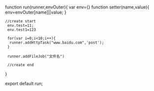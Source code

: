 
function run(runner,envOuter){
    var env={}
    function setter(name,value){
        env=envOuter[name]||value;
    }


    //create start
     env.test=11;
     env.test1=123
     
     for(var i=0;i<10;i++){
      runner.addHttpTask("www.baidu.com",'post');
     }
     
     runner.addFileJob("文件名")

     //create end    
}

export default run;


     